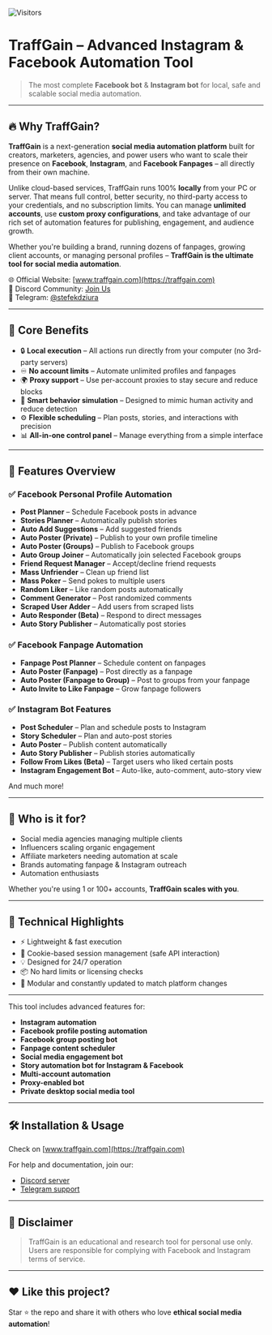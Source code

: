 ![Visitors](https://visitor-badge.laobi.icu/badge?page_id=traffgain.traffgain.readme) 

# TraffGain – Advanced Instagram & Facebook Automation Tool

> The most complete **Facebook bot** & **Instagram bot** for local, safe and scalable social media automation.

---

## 🔥 Why TraffGain?

**TraffGain** is a next-generation **social media automation platform** built for creators, marketers, agencies, and power users who want to scale their presence on **Facebook**, **Instagram**, and **Facebook Fanpages** – all directly from their own machine.

Unlike cloud-based services, TraffGain runs 100% **locally** from your PC or server. That means full control, better security, no third-party access to your credentials, and no subscription limits. You can manage **unlimited accounts**, use **custom proxy configurations**, and take advantage of our rich set of automation features for publishing, engagement, and audience growth.

Whether you're building a brand, running dozens of fanpages, growing client accounts, or managing personal profiles – **TraffGain is the ultimate tool for social media automation**.

🌐 Official Website: [www.traffgain.com](https://traffgain.com)  
💬 Discord Community: [Join Us](https://discord.gg/3GeG5wr8mH)  
📲 Telegram: [@stefekdziura](https://t.me/stefekdziura)

---

## 🚀 Core Benefits

- 🔒 **Local execution** – All actions run directly from your computer (no 3rd-party servers)
- ♾️ **No account limits** – Automate unlimited profiles and fanpages
- 🌍 **Proxy support** – Use per-account proxies to stay secure and reduce blocks
- 🧠 **Smart behavior simulation** – Designed to mimic human activity and reduce detection
- ⚙️ **Flexible scheduling** – Plan posts, stories, and interactions with precision
- 📊 **All-in-one control panel** – Manage everything from a simple interface

---

## 📲 Features Overview

### ✅ Facebook Personal Profile Automation
- **Post Planner** – Schedule Facebook posts in advance
- **Stories Planner** – Automatically publish stories
- **Auto Add Suggestions** – Add suggested friends
- **Auto Poster (Private)** – Publish to your own profile timeline
- **Auto Poster (Groups)** – Publish to Facebook groups
- **Auto Group Joiner** – Automatically join selected Facebook groups
- **Friend Request Manager** – Accept/decline friend requests
- **Mass Unfriender** – Clean up friend list
- **Mass Poker** – Send pokes to multiple users
- **Random Liker** – Like random posts automatically
- **Comment Generator** – Post randomized comments
- **Scraped User Adder** – Add users from scraped lists
- **Auto Responder (Beta)** – Respond to direct messages
- **Auto Story Publisher** – Automatically post stories

### ✅ Facebook Fanpage Automation
- **Fanpage Post Planner** – Schedule content on fanpages
- **Auto Poster (Fanpage)** – Post directly as a fanpage
- **Auto Poster (Fanpage to Group)** – Post to groups from your fanpage
- **Auto Invite to Like Fanpage** – Grow fanpage followers

### ✅ Instagram Bot Features
- **Post Scheduler** – Plan and schedule posts to Instagram
- **Story Scheduler** – Plan and auto-post stories
- **Auto Poster** – Publish content automatically
- **Auto Story Publisher** – Publish stories automatically
- **Follow From Likes (Beta)** – Target users who liked certain posts
- **Instagram Engagement Bot** – Auto-like, auto-comment, auto-story view

And much more!

---

## 💼 Who is it for?

- Social media agencies managing multiple clients
- Influencers scaling organic engagement
- Affiliate marketers needing automation at scale
- Brands automating fanpage & Instagram outreach
- Automation enthusiasts

Whether you're using 1 or 100+ accounts, **TraffGain scales with you**.

---

## 🧠 Technical Highlights

- ⚡ Lightweight & fast execution
- 🔧 Cookie-based session management (safe API interaction)
- 💡 Designed for 24/7 operation
- 📦 No hard limits or licensing checks
- 🧩 Modular and constantly updated to match platform changes

---

This tool includes advanced features for:
- **Instagram automation**
- **Facebook profile posting automation**
- **Facebook group posting bot**
- **Fanpage content scheduler**
- **Social media engagement bot**
- **Story automation bot for Instagram & Facebook**
- **Multi-account automation**
- **Proxy-enabled bot**
- **Private desktop social media tool**

---

## 🛠️ Installation & Usage

Check on [www.traffgain.com](https://traffgain.com)

For help and documentation, join our:
- [Discord server](https://discord.gg/3GeG5wr8mH)
- [Telegram support](https://t.me/stefekdziura)

---

## 📌 Disclaimer

> TraffGain is an educational and research tool for personal use only.  
> Users are responsible for complying with Facebook and Instagram terms of service.

---

## ❤️ Like this project?

Star ⭐ the repo and share it with others who love **ethical social media automation**!


